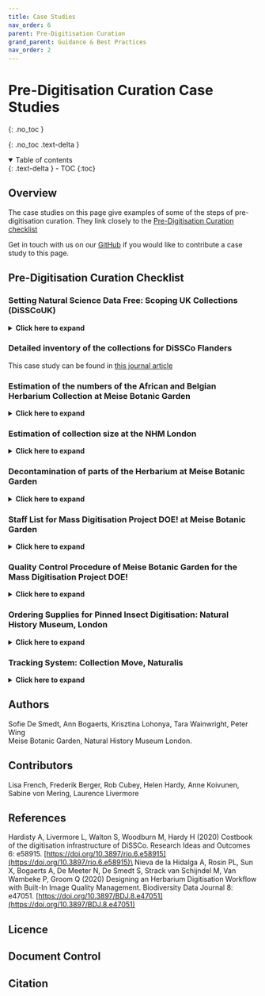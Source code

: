 ```yaml
---
title: Case Studies
nav_order: 6
parent: Pre-Digitisation Curation
grand_parent: Guidance & Best Practices
nav_order: 2
---
```

# Pre-Digitisation Curation Case Studies
{: .no_toc }

  {: .no_toc .text-delta }
<details open markdown="block">
  <summary>
    Table of contents
  </summary>
  {: .text-delta }
- TOC
{:toc}
</details>

## Overview

The case studies on this page give examples of some of the steps of pre-digitisation curation. They link closely to the [Pre-Digitisation Curation checklist](/PreDigCuration/PDChecklist.html)

Get in touch with us on our [GitHub](https://github.com/DiSSCo/dissco.github.io/discussions) if you would like to contribute a case study to this page.

## Pre-Digitisation Curation Checklist

### Setting Natural Science Data Free: Scoping UK Collections (DiSSCoUK)
<details>
	<summary><strong>Click here to expand</strong></summary>
	<h3>Summary of work</h3>
	<p>As a first step towards improving natural science digitisation, we sought to gain insight into the
	breadth and depth of UK natural science collections, and the extent to which these collections have
	been digitised. The initial challenge of this scoping exercise was identifying all natural science
	collections in the UK. Using regional museum development groups, existing contact lists, and online
	searches, we collated a list of over 150 institutions with public natural science collections, consisting
	of museums, herbaria, university collections, and research societies. While not every natural science
	collection was accounted for, and some did respond to our request for collections data, we received
	survey responses from 84 institutions.</p>
	
	<h3>Inventory of Collections</h3>
	<p>The scoping exercise was based on the <a href="https://www.synthesys.info/network-activities/synthesys3-na2/self-assessment.html">SYNTHESYS+ survey</a> to maintain standardisation across the
	similar DiSSCo led projects. The key difference with our national survey was the range of participating
	organisations, all with differing capacities for completing the survey. Large institutions with
	dedicated natural science curators and a digitisation team will have greater capacity to provide a
	detailed summary of their collections when compared to small institutions with no dedicated
	digitisation team or scientific expertise. To obtain as much detail as possible while not deterring
	participation from smaller collections, we made the survey graded, allowing different levels of
	granularity. All institutions were required to complete the collection overview which asked for
	specimen count and digitisation level estimates for 9 key natural science disciplines (Anthropology,
	Botany, Extraterrestrial Objects, Geology, Microorganisms, Palaeontology, Zoology Invertebrates,
	Zoology Vertebrates, and Other Geo/Biodiversity). Where possible, we also asked institutions to
	provide a finer level of detail for their collections. There were options to provide specimen quantity
	and digitisation level estimates broken down by taxonomic group (45 taxonomic groups listed),
	preservation type (57 preservation types listed), and stratigraphy. This is particularly useful in
	identifying the areas to focus resources and create training materials for.</p>
	
	<h3>Estimation of your collections</h3>
	<p>When asking for estimates of the number of specimens within a collection, the accuracy of this
	estimate will vary considerably across institutions, depending on the size of the collection, staff
	experience and expertise, and the digital infrastructure available to the institution. For instance,
	some institutions surveyed had no natural history curator, no online database, and described their
	collection estimates as ‘best guesses’. To account for estimate uncertainty, all institutions were asked
	to provide a confidence interval for every estimate. This was recorded as a percentage to reflect the
	true number of specimens within the collection. For example, a 10% confidence interval for a 1000
	specimen estimate indicated that the true number of specimens lies between 900 and 1100.</p>
	
	<h3>Conclusion</h3>
	<p>The scoping survey produced our most up-to-date and accurate understanding of what UK
	collections hold. It revealed that most organisations lack support in digitising their natural science
	collections and are unable to mobilise their data to be utilised by the scientific community. The
	results of the survey have been used to create a blueprint for a national digitisation programme, to
	improve national digitisation and unlock the full scientific potential of UK natural science collections.</p>
	
</details>

### Detailed inventory of the collections for DiSSCo Flanders

This case study can be found in [this journal article](https://doi.org/10.5281/zenodo.6511351)

### Estimation of the numbers of the African and Belgian Herbarium Collection at Meise Botanic Garden
<details>
	<summary><strong>Click here to expand</strong></summary>
	<p>In 2015, Meise Botanic Garden received a grant from the Flemish Government to digitise all the
	central African (Congo DR, Rwanda and Burundi) and Belgian herbarium specimens within 3 years.
	The first step in this mass digitisation project called DOE! (Digitally unlocking the heritage collection)
	was a 10% count of the whole African vascular plant collection, which is kept as a separate
	subcollection. In the African herbarium of BR, brown folders are used to mark the specimens
	collected in Congo DR, Rwanda and Burundi. All specimens collected in other African countries are
	stored in green folders. We wanted to know the percentage of central African collections and see if it
	was worthwhile to only digitise these specimens or digitise the whole African herbarium at once. For
	every row of cupboards in the herbarium, the first cabinet was completely counted. A division was
	made between specimens kept in green or in brown folders and all the type specimens for each
	colour of folders was noted as well. This was necessary because all the types were digitised in
	previous projects and it was decided not to digitise them again.</p>
	
	<p>When we extrapolated the numbers for the whole African collection, we arrived at a number of
	around 900 000 sheets, 100 000 less than presumed before the count. We have also found that 57%
	of all the specimens were collected in central Africa, 43% was non central African material - Note that
	in BR the African herbarium only holds specimens collected South of the Sahara- . Based on these
	results, we decided to go for the digitisation of the whole African collection because it would cost us
	too much time to only extract the central African specimens instead of digitising them all. The
	number of digitised specimens at the end of the project was very similar to the 900 000 of the
	estimate. </p>
	
	<p>As the Belgian herbarium is kept separately and was almost completely barcoded with a numbering
	system that allowed us to know how many holdings we have, we didn’t have to conduct a 10% count.</p>
</details>

### Estimation of collection size at the NHM London
<details>
	<summary><strong>Click here to expand</strong></summary>
	<p>It is quite hard to accurately estimate the size of a collection. The success of estimation depends on
	many factors, including:</p>
	<ul>
		<li>Is there previous experience digitising part of that collection or a collection that is similar?</li>
		<li>Age of the collection</li>
		<li>Origin of the collection</li>
		<li>Type of the collection</li>
	</ul>
	
	<p>For example, in the NHM, we have had several projects digitising entomological slide collections,
	therefore we have good estimates on how many slides can fit into a full drawer. Knowing this, before
	each new slide digitisation project, we audit the collections - meaning we go in, look at the drawers
	and using an eyeball estimate, we estimate the fullness of the drawers. Using that information and
	the existing data we have we can then make quite accurate estimations on the size of the collection.</p>
	
	<p>It is more difficult if we have no pre-existing experience working with the collection and using a
	similar collection does not always work.</p>
	
	<p>Estimating the size of the herbarium for digitisation purposes is a more complex task. We can start
	building the estimate on how many cabinets we have, how many sheets can fit into a cabinet and
	how full the cabinets are. But we are disregarding factors that are affecting the estimation, such as a)
	bulkiness of the specimens, b) multi-specimen sheets.</p>
	
	<p>Multi-specimen sheets are quite tricky as without looking at the actual specimens, we can’t
	determine how many specimens are on one single sheet, it can be one, two, three or twenty even. If
	we have a lot of these sheets in the collection. If we estimate the numbers based on the number of
	sheets, we will underestimate the size of the collection (and therefore the time taken to digitise).</p>
	
	<p>The first mass digitisation project in the NHM herbarium was digitising the Brassicales order. The
	actual size of the collection was twice that of the original estimation. An accurate estimate requires a
	good knowledge of the collection. There are certain factors that can help us in the estimation process
	that comes from understanding the history of the collection. It is useful to have knowledge of when
	the collection was acquired, where it was collected and in what era. If we have a huge collection
	from relatively recent times, e.g. 1980s, we can safely estimate the number of sheets, as the multispecimen
	sheet practice was not in use at this time. Information that can help includes the collector
	(e.g. are their collections often mounted together with someone else’s specimens?), the region
	collected, and whether the paper was in short supply or expensive.</p>

	<p>Knowing the collection, its history and origins can help us estimate the size better. But it is also a
	good practice to leave around a 20% variation if we are talking of a project larger than 40-50,000
	estimated records.</p>
	
</details>

### Decontamination of parts of the Herbarium at Meise Botanic Garden
<details>
	<summary><strong>Click here to expand</strong></summary>
	<p>The vascular plant collection of the herbarium BR at Meise Botanic Garden was treated in the past
	with mercury. The AWH collection, incorporated in the BR collection in 2006, is poisoned with
	nitrobenzene.</p>
	<p>For the second mass digitisation project DOE!2 when these collections were going to be digitised, a
	risk analysis on the use of these chemicals was added to the tender to make sure that the external
	company was aware of the risks so they could take the necessary precautions.</p>
	<p>Before we outsourced the digitisation of this AWH collection, we removed the jars with nitrobenzene
	out of the metal boxes which contained the specimens. A protocol was written for this as well:</p>
	<h3>Removing jars of nitrobenzene and airing the Van Heurck collection (AWH)</h3>
	<ol>
		<li>Install ventilation and make it operational</li>
		<li>Safety Precautions</li>
		<ul>
			<li>Full face mask with filter A2B2P3</li>
			<li>Yellow disposable pack (pesticide)</li>
			<li>Disposable gloves (polyvinyl alcohol)</li>
		</ul>
	<li>Supplies</li>
		<ul>
			<li>Safety clothing (see point two)</li>
			<li>Jar with double closure</li>
			<li>Container for chemical waste</li>
			<li>Mobile scaffold</li>
			<li>Free workbench</li>
		</ul>
		<li>Working method</li>
		<ul>
			<li>Requires a minimum of 2 persons who can pass along boxes that are at a higher height.</li>
			<li>Take box by box off the rack. Use mobile scaffolding for boxes at a higher height.</li>
			<li>Open boxes and place the lid under the box (for faster ventilation).</li>
			<li>Remove the jar of nitrobenzene from the box and place it in the double-closing jar.</li>
			<li>Replace boxes in the same order. Slide the bottom box all the way to the back, the box that
			comes on top is slightly slanted and stepped in the other places in such a way that both boxes
			can air sufficiently.</li>
			<li>Dispose the closed jar containing jars of nitrobenzene in the chemical waste container.</li>
			<li>The safety officer will take care of the disposal of this container of chemical waste.</li>
			
		</ul>
	</ol>
	<p>Here you can find what was added in the tender:</p>
	<P><strong>The following measures should be applied when working with herbarium specimens inside and
	outside the collection areas:</strong></p>
	<ul>
		<li>Wear a lab coat and gloves (polyvinyl alcohol)</li>
		<li>Wash your hands after working with herbarium specimens</li>
		<li>Do not eat or drink in the collection</li>
		<li>Keep the doors of the collection areas closed</li>
		<li>Walk away from the cabinet doors after opening and wait at least 1 minute before
		starting to work in the cabinet.</li>
	</ul>
	
	<p>Pregnant women and women who wish to become pregnant are advised NOT to enter the collection
	areas and to avoid contact with herbarium specimens. Breastfeeding women are also NOT allowed to
	enter the collection areas and must avoid contact with the herbarium specimens.</p>
	
	<p><strong>Measures to work in the collection:</strong></p>
	<p>Herbarium material is susceptible to an attack by pests, especially various species of beetles and
	silverfish. Today, pest damage is prevented by regular freezing.</p>
	
	<p>In order to keep the risk of 'contamination' (= damage by pests) as small as possible, a number of
	measures should be taken with regard to the collection areas</p>
	<p>In the collection areas (storage and working spaces) it is prohibited to:</p>
	<ul>
		<li>Eat or drink (only a bottle of water with a 'drinking cap' is allowed)</li>
		<li>Bring food</li>
		<li>Bring objects or persons without the prior consent of the collection manager or their
		replacement</li>
		<li>Open windows without consultation of the collection manager or their replacement</li>
		<li>Leave herbarium specimens unprotected, put them back in the herbarium cabinets or
		in closed boxes as soon as possible</li>
		<li>Leave room doors, cupboard doors and boxes open unnecessarily</li>
		<li>Move herbarium material between the different collection rooms.</li>
		
	</ul>
	
	<table style="empty-cells: hide">
		<tr>
			<td></td>
			<td></td>
			<td colspan="3"><strong>Exposure Risk - Operation</strong></td>
		</tr>
		
		<tr>
			<td></td>
			<td></td>
			<td>Low (non-contaminated material)</td>
			<td>High (material contaiminated / in possible contact with contaminated material)</td>
			<td>Very High (heavily contaiminated or suspected heavy contamination</td>
		</tr>
		
		<tr>
			<td rowspan="4"><strong>Exposure Risk: Room</strong></td>
			<td> Low (no use of chemicals in the room)</td>
			<td rowspan="2" style="background-color: CornflowerBlue; color: white"> Mounting new incoming material </td>
			<td rowspan="2" style="background-color: DimGray; color: white"> Re-mounting old material, imaging intercalation, collection consultation, transcription </td>
			<td rowspan="2" style="background-color: DarkOrange; color: white"> All actions </td>
		</tr>
		
		<tr>
			<td>Offices</td>
		</tr>
		
		<tr>
			<td>High (use of chemicals in the room)</td>
			<td rowspan="2" style="background-color: DimGray; color: white"> Mounting new incoming material </td>
			<td rowspan="2" style="background-color: DarkOrange; color: white"> Re-mounting old material, imaging intercalation, collection consultation, transcription </td>
			<td rowspan="2" style="background-color: DarkOrange; color: white"> All actions </td>
		</tr>
		
		<tr>
			<td>Herbarium rooms</td>
		</tr>
		
				
	</table>
	<p>Table Key: Wear a lab coat and gloves:</p>
	<ul>
		<li><strong>Blue:</strong> Not neccessary</li>
		<li><strong>Grey:</strong> Recommended</li>
		<li><strong>Orange:</strong> Obliged</li>
	</ul>
	
</details>

### Staff List for Mass Digitisation Project DOE! at Meise Botanic Garden
<details>
	<summary><strong>Click here to expand</strong></summary>
	<ul>
		<li>Project manager (0.8 Full-Time Equivalent (FTE))</li>
		<li>IT specialists (hardware, software, storage) (1.5 FTE)</li>
		<li>Collection manager (daily management and follow up of the restoration/preparation) (0.5 FTE)</li>
		<li>Collection technicians (restoration, preparation, imaging in house, transcription in house, quality control
		external transcribed label data, pest management) (8 FTE)</li>
		<li>Database manager (for daily management and QC) (0.5 FTE)</li>
		<li>QC manager images (for automated and visual checks) (0.6 FTE)</li>
		<li>Data publisher (publishing images and data to different portals, maintenance) (0.5 FTE)</li>
		<li>IT Developer (external)</li>
	</ul>
</details>

### Quality Control Procedure of Meise Botanic Garden for the Mass Digitisation Project DOE!
<details>
	<summary><strong>Click here to expand</strong></summary>
	<p>To determine the extent to which label transcription meets quality requirements the following will
	be examined:</p>
	<ol>
		<li>The method that will be used for quality control</li>
		<li>The common mistakes, to which an error weight is assigned, ranging from 0.1 to 0.5 penalty
		points (error calculation)</li>
		<li>The measuring standards that reflect the acceptance levels.</li>
	</ol>
	
	<h3>Method</h3>
	<p>The quality will be measured using a sub-sample of the data file. The sub-sample size depends on the
	size of the data file. The sub-sample size is determined using the table under point 3. </p>
	<h3>Types of Errors</h3>
	<p>Two types of errors are distinguished:</p>
	<ol>
		<li><strong>Identification errors</strong> occur when:</li>
		<ul>
			<li>Data is entered into the wrong field or incorrect data is entered in a field</li>
			<li>Data has not been entered despite it being present on the label.</li>
		</ul>
		<li><strong>Transcription errors</strong> occur when data have not been correctly transcribed from the label(typos).</li>
	</ol>
	
	<p><strong>Error Calculation method</strong></p>
	<p>An overview of the penalty calculation for each field is given in the tables below. The calculation is determined on the retrievability of the collections.</p>
	<p>The Locality field has been further divided to distinguish a number of errors.</p>
	<p>Certain input errors will be dealt with using the following rule:</p>
	<ul>
		<li>When the incorrect date is selected, the fields COLL_DT_DY, COLL_DT_MN and COLL_DT_YR will be counted as a single error with a maximum penalty of 0.5 points.</li>
		<li>When data has been entered in the wrong column, resulting in another field being left blank, this will be counted as a single error with a maximum penalty of 0.5 points.</li>
		<li>A maximum of 1,0 penalty points per herbarium sheet. When this maximum penalty has been reached, checking will cease for the herbarium sheet and the following sheet will be checked.</li>
		<li>When the Comments field has been justifiably completed (more likely with handwritten labels as opposed to typed labels), we will not award penalty points for said error(s).</li>
	</ul>
	
	<p><strong>Filing name on herbarium covers</strong></p>

	<table>
		<tr>
			<td><strong>Field</strong></td>
			<td><strong>Transcription Error</strong></td>
			<td><strong>Identification Error</strong></td>
		</tr>
		<tr>
			<td>FILING_NAME</td>
			<td>1</td>
			<td>1</td>
		</tr>
	</table>
	
	<p><strong>Minimal and additional label information</strong></p>
	
	<table>
		<tr>
			<td rowspan="2"><strong>Field</strong></td>
			<td rowspan="2"><strong>Transcription Error</strong></td>
			<td colspan="2"><strong>Identification Error</strong></td>
		</tr>
		<tr>
			<td><strong>Wrong data/field</strong></td>
			<td><strong>Not entered data</strong></td>
		</tr>
		<tr>
			<td>BARCODE</td>
			<td>N/A</td>
			<td>N/A</td>
			<td>N/A</td>
		</tr>
		<tr>
			<td>COLL_ID</td>
			<td>0.5</td>
			<td>0.5</td>
			<td>0.5</td>
		</tr>
		<tr>
			<td>COLLECTOR</td>
			<td>0.5</td>
			<td>0.5</td>
			<td>0.5</td>
		</tr>
		<tr>
			<td>COLL_NUM</td>
			<td>0.5</td>
			<td>0.3</td>
			<td>0.5</td>
		</tr>
		<tr>
			<td>COUNTRY_AS_GIVEN</td>
			<td>0.5</td>
			<td>0.5</td>
			<td>0.5</td>
		</tr>
		<tr>
			<td>COUNTRY_CODE</td>
			<td>0.5</td>
			<td>0.5</td>
			<td>0.5</td>
		</tr>
		<tr>
			<td>PHYTOREGION</td>
			<td>0.5</td>
			<td>0.5</td>
			<td>0.5</td>
		</tr>
		<tr>
			<td>COLL_DT_DY</td>
			<td>0.3</td>
			<td>0.3</td>
			<td>0.3</td>
		</tr>
		<tr>
			<td>COLL_DT_MN</td>
			<td>0.3</td>
			<td>0.3</td>
			<td>0.3</td>
		</tr>
		<tr>
			<td>COLL_DT_YR</td>
			<td>0.5</td>
			<td>0.5</td>
			<td>0.5</td>
		</tr>
		<tr>
			<td>DATE_AS_GIVEN</td>
			<td>0.3</td>
			<td>0.3</td>
			<td>0.3</td>
		</tr>
		<tr>
			<td>LOCALITY</td>
			<td>0.1-0.3</td>
			<td>0.3</td>
			<td>0.1-0.3</td>
		</tr>
		<tr>
			<td>ALTITUDE</td>
			<td>0.3</td>
			<td>0.3</td>
			<td>0.3</td>
		</tr>
		<tr>
			<td>ALTITUDE_UNIT</td>
			<td>0.3</td>
			<td>0.3</td>
			<td>0.3</td>
		</tr>
		<tr>
			<td>LAT_DEG</td>
			<td>0.3</td>
			<td>0.3</td>
			<td>0.3</td>
		</tr>
		<tr>
			<td>LAT_MIN</td>
			<td>0.3</td>
			<td>0.3</td>
			<td>0.3</td>
		</tr>
		<tr>
			<td>LAT_SEC</td>
			<td>0.3</td>
			<td>0.3</td>
			<td>0.3</td>
		</tr>
		<tr>
			<td>LAT_DIR</td>
			<td>0.3</td>
			<td>0.3</td>
			<td>0.3</td>
		</tr>
		<tr>
			<td>LONG_DEG</td>
			<td>0.3</td>
			<td>0.3</td>
			<td>0.3</td>
		</tr>
		<tr>
			<td>LONG_MIN</td>
			<td>0.3</td>
			<td>0.3</td>
			<td>0.3</td>
		</tr>
		<tr>
			<td>LONG_SEC</td>
			<td>0.3</td>
			<td>0.3</td>
			<td>0.3</td>
		</tr>
		<tr>
			<td>LONG_DIR</td>
			<td>0.3</td>
			<td>0.3</td>
			<td>0.3</td>
		</tr>
		<tr>
			<td>COORDINATES_AS_GIVEN</td>
			<td>0.5</td>
			<td>0.5</td>
			<td>0.5</td>
		</tr>
	</table>
	
	<h3>Measuring standards that reflect the acceptance levels (ISO 2859)</h3>
	
	<p>The acceptance or rejection of a file is determined with reference to the table below. Acceptance
	table: when a file has a batch size of 450 records, for example, the sub-sample batch size of 500
	records will be used. We will use the test level II-Normal, which has the identification letter H. For
	this code letter a sample size of 50, where penalty points <2 are approved (G1) and ≥2 are rejected
	(A1). In other words, 1.9 penalty points are approved and 2 penalty points are rejected.</p>
	
	<p>Suppose a batch comprises 500 records, thus a sub-sample of 50 records. A single record may not
	have a penalty point greater than 1. For example, if a single record has 10 mistakes giving it a total of
	3.8 penalty points this still counts as 1 penalty point. If only one error was counted at 0.5 penalty
	points then this counts 0.5. The sum of all penalty points determines whether a batch is accepted or
	rejected.</p>
	
	<table>
		<tr>
			<td><strong>No. records</strong></td>
			<td rowspan="3">N/A</td>
			<td>&#8804; 150</td>
			<td>&#8804; 280</td>
			<td>&#8804; 500</td>
			<td>&#8804; 1200</td>
			<td>&#8804; 3100</td>
			<td>&#8804; 10000</td>
		</tr>
		
		<tr>
			<td><strong>Sub-sample size (see table below)</strong></td>
			<td>20</td>
			<td>32</td>
			<td>50</td>
			<td>80</td>
			<td>125</td>
			<td>200</td>
		</tr>
		
		<tr>
			<td><strong>Accepted when errors</strong></td>
			<td>&#60; 1</td>
			<td>&#60; 1</td>
			<td>&#60; 2</td>
			<td>&#60; 3</td>
			<td>&#60; 4</td>
			<td>&#60; 6</td>
		</tr>
	</table>
	
	<img src="/images/PreDig/PDSampleSizeCode.png" alt="Shows Sample Size Code Letters for Normal and Special Inspection Levels by Batch/Lot Size"><br>
	<img src="/images/PreDig/PDSampleSizePlan.png" alt="Shows Acceptable Quality Levels for a Normal Inspection by Sample Size Code Letter"><br>
	
</details>

### Ordering Supplies for Pinned Insect Digitisation: Natural History Museum, London
<details>
<summary><strong>Click here to expand</strong></summary>
	<p>There are a wide variety of supplies required to ensure the smooth running of any pinned insect
	digitisation project. This can range from more substantial items - cabinetry, drawers, cameras etc. to
	consumables - pins, UID barcodes, EVA foam etc. and the ability to suitably plan to have these
	available for any project is contingent on several factors:</p>
	<ul>
		<li>What is currently already available to be utilised?</li>
		<li>What is the accuracy of the estimate of specimen numbers for a specific project?</li>
		<ul>
			<li>It is useful to build in contingency to any order of regularly used materials but
	potential future issues and delays can be alleviated the more confident you are in
	any estimate</li>
		</ul>
		<li>Is there a budget available for required items? Is this ring fenced for the project or more
	general?</li>
		<li>Are certain items known to have long lead times?</li>
		<li>Are there any items that are difficult to source/no longer available and will suitable
		substitutes need to be found?</li>
	</ul>
	
	<p>A recent pinned insect digitisation projects at the NHMUK shows a variety of issues that may be
	encountered when ordering supplies.</p>
	<p>One large digitisation project involved rehousing the collection from old, cork-lined drawers to unit
	trays in new drawers prior to imaging. At the beginning of the project, there was a supply of both
	unit trays and new drawers to be used and it was known that these would likely need to be
	reordered before the culmination of the work.</p>
	
	<p>This project was externally funded but the terms of the funding did not extend to consumables so
	provision for these became the responsibility of the collections budget. New drawers and unit trays
	are regularly ordered for the entomology collections to allow for rehousing/recuration and expansion
	and is normally done in bulk to make benefit of related savings to orders at scale.</p>
	<p>Unfortunately, this bulk ordering meant that there was a period when suitable, new collection
	drawers ran out as the latest outstanding order was yet to be fulfilled (it appears that the drawer
	manufacturer had scaled back their workforce due to a downturn in business during the pandemic
	causing increased lead times).</p>
	<p>In order to be able to continue with the project, it was necessary to source a temporary storage
	alternative until the arrival of the new drawers. Fortunately, there were drawers of a different size
	available that could be used as a stop gap to store the newly rehoused specimens, in unit trays, in the
	collections.</p>
</details>

### Tracking System: Collection Move, Naturalis
<details>
	<summary><strong>Click here to expand</strong></summary>
	<h3>Labelling containers with future storage location</h3>
	<ul>	
		<li>Efficient tracking system for objects and containers of objects (location, condition,
		quantity)</li>
		<li>Use of barcodes of RFID tags. Barcodes don’t need to be physically attached to the
		objects themselves but placed in move trays and supports.rolls of double barcodes
		were produced - one to put on the worksheet and another to place on the container.</li>
		<li>Items/crates can be scanned at a number of points e.g. when an item is taken off a
		shelf, when it is packed, when it is placed in a crate, when the crate is put into/and
		taken out of a lorry, and when the item is placed in store or at its final destination.
		Barcodes may be stuck directly onto boxes or packing materials, or onto slips of
		paper which can be inserted into collection items</li>
		<li>Knowledge of drawer contents</li>
		<li>Current image</li>
	</ul>
	
</details>

## Authors
Sofie De Smedt, Ann Bogaerts, Krisztina Lohonya, Tara Wainwright, Peter Wing \
Meise Botanic Garden, Natural History Museum London.
## Contributors
Lisa French, Frederik Berger, Rob Cubey, Helen Hardy, Anne Koivunen, Sabine von Mering, Laurence Livermore
## References
Hardisty A, Livermore L, Walton S, Woodburn M, Hardy H (2020) Costbook of the digitisation infrastructure of DiSSCo. Research Ideas and Outcomes 6: e58915. [https://doi.org/10.3897/rio.6.e58915](https://doi.org/10.3897/rio.6.e58915)\
Nieva de la Hidalga A, Rosin PL, Sun X, Bogaerts A, De Meeter N, De Smedt S, Strack van Schijndel M,
Van Wambeke P, Groom Q (2020) Designing an Herbarium Digitisation Workflow with Built-In
Image Quality Management. Biodiversity Data Journal 8: e47051. [https://doi.org/10.3897/BDJ.8.e47051](https://doi.org/10.3897/BDJ.8.e47051)

## Licence

## Document Control

## Citation





